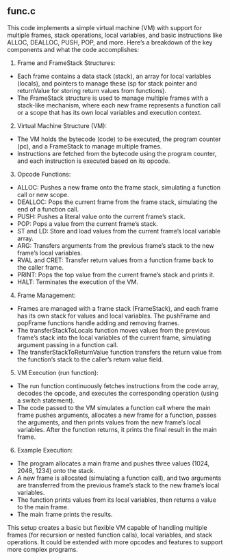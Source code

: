 ## func.c

This code implements a simple virtual machine (VM) with support for multiple frames, stack operations, local variables, and basic instructions like ALLOC, DEALLOC, PUSH, POP, and more. Here’s a breakdown of the key components and what the code accomplishes:

1. Frame and FrameStack Structures:
* Each frame contains a data stack (stack), an array for local variables (locals), and pointers to manage these (sp for stack pointer and returnValue for storing return values from functions).
* The FrameStack structure is used to manage multiple frames with a stack-like mechanism, where each new frame represents a function call or a scope that has its own local variables and execution context.
2. Virtual Machine Structure (VM):
* The VM holds the bytecode (code) to be executed, the program counter (pc), and a FrameStack to manage multiple frames.
* Instructions are fetched from the bytecode using the program counter, and each instruction is executed based on its opcode.
3. Opcode Functions:
* ALLOC: Pushes a new frame onto the frame stack, simulating a function call or new scope.
* DEALLOC: Pops the current frame from the frame stack, simulating the end of a function call.
* PUSH: Pushes a literal value onto the current frame’s stack.
* POP: Pops a value from the current frame’s stack.
* ST and LD: Store and load values from the current frame’s local variable array.
* ARG: Transfers arguments from the previous frame’s stack to the new frame’s local variables.
* RVAL and CRET: Transfer return values from a function frame back to the caller frame.
* PRINT: Pops the top value from the current frame’s stack and prints it.
* HALT: Terminates the execution of the VM.
4. Frame Management:
* Frames are managed with a frame stack (FrameStack), and each frame has its own stack for values and local variables. The pushFrame and popFrame functions handle adding and removing frames.
* The transferStackToLocals function moves values from the previous frame’s stack into the local variables of the current frame, simulating argument passing in a function call.
* The transferStackToReturnValue function transfers the return value from the function’s stack to the caller’s return value field.
5. VM Execution (run function):
* The run function continuously fetches instructions from the code array, decodes the opcode, and executes the corresponding operation (using a switch statement).
* The code passed to the VM simulates a function call where the main frame pushes arguments, allocates a new frame for a function, passes the arguments, and then prints values from the new frame’s local variables. After the function returns, it prints the final result in the main frame.
6. Example Execution:
* The program allocates a main frame and pushes three values (1024, 2048, 1234) onto the stack.
* A new frame is allocated (simulating a function call), and two arguments are transferred from the previous frame’s stack to the new frame’s local variables.
* The function prints values from its local variables, then returns a value to the main frame.
* The main frame prints the results.

This setup creates a basic but flexible VM capable of handling multiple frames (for recursion or nested function calls), local variables, and stack operations. It could be extended with more opcodes and features to support more complex programs.
